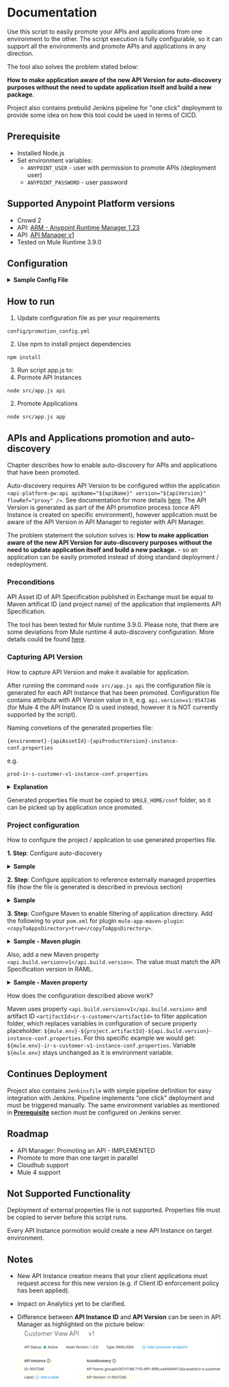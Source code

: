 
# Documentation 

Use this script to easily promote your APIs and applications from one environment to the other. The script execution is fully configurable, so it can support all the environments and promote APIs and applications in any direction. 

The tool also solves the problem stated below:<p>
**How to make application aware of the new API Version for auto-discovery purposes without the need to update application itself and build a new package.**

Project also contains prebuild Jenkins pipeline for "one click" deployment to provide some idea on how this tool could be used in terms of CICD.

## Prerequisite

* Installed Node.js
* Set environment variables:
	* `ANYPOINT_USER` - user with permission to promote APIs (deployment user)
	* `ANYPOINT_PASSWORD` - user password

## Supported Anypoint Platform versions

* Crowd 2
* API: [ARM - Anypoint Runtime Manager 1.23](https://anypoint.mulesoft.com/apiplatform/anypoint-platform/#/portals/organizations/ae639f94-da46-42bc-9d51-180ec25cf994/apis/38784/versions/1490649/pages/182845)
* API: [API Manager v1](https://anypoint.mulesoft.com/exchange/portals/anypoint-platform-eng/f1e97bc6-315a-4490-82a7-23abe036327a.anypoint-platform/api-manager-api/api/v1/pages/Promoting%20an%20API/)
* Tested on Mule Runtime 3.9.0


## Configuration
<details><summary><b>Sample Config File</b></summary><p>
	
```
Config:
  SourceEnvName: "TEST" 		  //name of environment configure on ARM
  SourceServerName: "summer" 	//source runtime name - could be server or cluster
  SourceServerType: "SERVER" 	//supported types are SERVER or CLUSTER
  TargetEnvName: "PROD" 		  //name of environment configured on ARM
  TargetServerName: "joker" 	//target runtime name - could be server or cluster
  TargetServerType: "SERVER" 	//supported types are SERVER or CLUSTER
  Applications: 				      //all the applications running on source runtime that should be promoted to target runtime
    - hello-world-v1
    - hello-world-v2
  Apis:                       //API instances (in API Manager) that should be promoted to target environment
    - 9546857                 //API Instance ID of the source API Instance
```
</p></details>

## How to run
1. Update configuration file as per your requirements
```
config/promotion_config.yml
```
2. Use npm to install project dependencies
```
npm install
```
3. Run script app.js to:
  1. Pormote API Instances
  ```
  node src/app.js api
  ```
  2. Promote Applications
  ```
  node src/app.js app
  ```

## APIs and Applications promotion and auto-discovery
Chapter describes how to enable auto-discovery for APIs and applications that have been promoted.

Auto-discovery requires API Version to be configured within the application `<api-platform-gw:api apiName="${apiName}" version="${apiVersion}" flowRef="proxy" />`. See documentation for more details [here](https://docs.mulesoft.com/api-manager/v/2.x/configure-auto-discovery-new-task). The API Version is generated as part of the API promotion process (once API Instance is created on specific environment), however application must be aware of the API Version in API Manager to register with API Manager.

The problem statement the solution solves is: **How to make application aware of the new API Version for auto-discovery purposes without the need to update application itself and build a new package.** - so an application can be easily promoted instead of doing standard deployment / redeployment.

### Preconditions
API Asset ID of API Specification published in Exchange must be equal to Maven artificat ID (and project name) of the application that implements API Specification.

The tool has been tested for Mule runtime 3.9.0. Please note, that there are some deviations from Mule runtime 4 auto-discovery configuration. More details could be found [here](https://docs.mulesoft.com/api-manager/v/2.x/api-auto-discovery-new-concept).

### Capturing API Version
How to capture API Version and make it available for application.

After running the command `node src/app.js api` the configuration file is generated for each API Instance that has been promoted. Configuration file contains attribute with API Version value in it, e.g. `api.version=v1:9547246` (for Mule 4 the API Instance ID is used instead, however it is NOT currently supported by the script).

Naming convetions of the generated properties file: 
```
{environmnet}-{apiAssetId}-{apiProductVersion}-instance-conf.properties
```
e.g. 
```
prod-ir-s-customer-v1-instance-conf.properties
```

<details><summary><b>Explanation</b></summary><p>
```
{environment}: Usually configured as environment variable to define runtime environment. e.g. mule.env=prod 
{apiAssetId}: Exchange Asset ID of API Specification (application Maven artefact ID must have the same value) 
{apiProductVersion}: API Version defined in RAML, also available on Exchange, e.g. v1. This is NOT API Version in API Manager that has the following format: apiProductVersion:apiInstanceId, e.g. v1:9547246 
```
</p></details>

Generated properties file must be copied to `$MULE_HOME/conf` folder, so it can be picked up by application once promoted.

### Project configuration
How to configure the project / application to use generated properties file.

**1. Step**: Configure auto-discovery

<details><summary><b>Sample</b></summary>
```xml
<api-platform-gw:api apiName="${api.name}" version="${api.version}" flowRef="api-main" create="true" apikitRef="api-config" doc:name="API Autodiscovery"/>
```
</details>

**2. Step**: Configure application to reference externally managed properties file (how the file is generated is described in previous section)

<details><summary><b>Sample</b></summary>
```xml
<secure-property-placeholder:config name="Secure_Property_Placeholder"  
      key="${sec.key}" 
      location="${mule.env}.properties,${mule.env}-${project.artifactId}-${api.build.version}-instance-conf.properties" doc:name="Secure Property Placeholder"/>
```
</details>

**3. Step**: Configure Maven to enable filtering of application directory. Add the following to your `pom.xml` for plugin `mule-app-maven-plugin`: `<copyToAppsDirectory>true</copyToAppsDirectory>`.

<details><summary><b>Sample - Maven plugin</b></summary>
```xml
<plugin>
  <groupId>org.mule.tools.maven</groupId>
  <artifactId>mule-app-maven-plugin</artifactId>
  <version>${mule.tools.version}</version>
  <extensions>true</extensions>
  <configuration>
    <copyToAppsDirectory>true</copyToAppsDirectory>
    <filterAppDirectory>true</filterAppDirectory>
  </configuration>
</plugin> 
```
</details>

Also, add a new Maven property `<api.build.version>v1</api.build.version>`. The value must match the API Specification version in RAML.

<details><summary><b>Sample - Maven property</b></summary>
```xml
  <properties>
    <api.build.version>v1</api.build.version>
    
    <project.build.sourceEncoding>UTF-8</project.build.sourceEncoding>
    <project.reporting.outputEncoding>UTF-8</project.reporting.outputEncoding>
    <mule.version>3.9.0</mule.version>
    <mule.tools.version>1.2</mule.tools.version>
    <maven.assembly.plugin.version>3.0.0</maven.assembly.plugin.version>
    <maven.release.plugin.version>2.5.3</maven.release.plugin.version>
    <munit.version>1.3.7</munit.version>
    <mule.munit.support.version>3.9.1</mule.munit.support.version>
  </properties>
```
</details>

How does the configuration described above work? <p></p>
Maven uses property `<api.build.version>v1</api.build.version>` and artifact ID `<artifactId>ir-s-customer</artifactId>` to filter application folder, which replaces variables in configuration of secure property placeholder: `${mule.env}-${project.artifactId}-${api.build.version}-instance-conf.properties`. For this specific example we would get: `${mule.env}-ir-s-customer-v1-instance-conf.properties`. Variable `${mule.env}` stays unchanged as it is environment variable.

## Continues Deployment
Project also contains `Jenkinsfile` with simple pipeline definition for easy integration with Jenkins. Pipeline implements "one click" deployment and must be triggered manually.
The same environment variables as mentioned in [**Prerequisite**](#prerequisite) section must be configured on Jenkins server.

## Roadmap

* API Manager: Promoting an API - IMPLEMENTED
* Promote to more than one target in parallel
* Cloudhub support
* Mule 4 support

## Not Supported Functionality
Deployment of external properties file is not supported. Properties file must be copied to server before this script runs.

Every API Instance pormotion would create a new API Instance on target environment.

## Notes
* New API Instance creation means that your client applications must request access for this new version (e.g. if Client ID enforcement policy has been applied).

* Impact on Analytics yet to be clarified.

* Difference between **API Instance ID** and **API Version** can be seen in API Manager as highlighted on the picture below:
![API Instance ID vs API Version](./images/api-manager.png)

